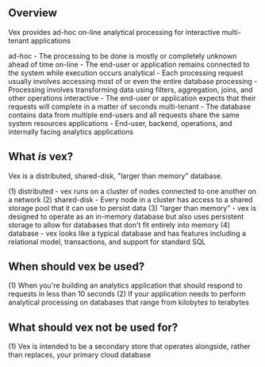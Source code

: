 ## Overview

Vex provides ad-hoc on-line analytical processing for interactive multi-tenant applications

ad-hoc - The processing to be done is mostly or completely unknown ahead of time
on-line - The end-user or application remains connected to the system while execution occurs
analytical - Each processing request usually involves accessing most of or even the entire database
processing - Processing involves transforming data using filters, aggregation, joins, and other operations
interactive - The end-user or application expects that their requests will complete in a matter of seconds
multi-tenant - The database contains data from multiple end-users and all requests share the same system resources
applications - End-user, backend, operations, and internally facing analytics applications

## What *is* vex?

Vex is a distributed, shared-disk, "larger than memory" database.

(1) distributed - vex runs on a cluster of nodes connected to one another on a network
(2) shared-disk - Every node in a cluster has access to a shared storage pool that it can use to persist data
(3) "larger than memory" - vex is designed to operate as an in-memory database but also uses persistent storage to
     allow for databases that don't fit entirely into memory
(4) database - vex looks like a typical database and has features including a relational model, transactions, and
    support for standard SQL

## When should vex be used?

(1) When you're building an analytics application that should respond to requests in less than 10 seconds
(2) If your application needs to perform analytical processing on databases that range from kilobytes to terabytes

## What should vex not be used for?

(1) Vex is intended to be a secondary store that operates alongside, rather than replaces, your primary cloud database